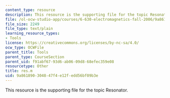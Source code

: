 ```yaml
---
content_type: resource
description: This resource is the supporting file for the topic Resonator.
file: /ol-ocw-studio-app/courses/6-630-electromagnetics-fall-2006/9a861890304847f4e12fedd56bf09b3e_res.m
file_size: 2249
file_type: text/plain
learning_resource_types:
- Tools
license: https://creativecommons.org/licenses/by-nc-sa/4.0/
ocw_type: OCWFile
parent_title: Tools
parent_type: CourseSection
parent_uid: f91abf67-93d6-ab06-09d8-68efec359e08
resourcetype: Other
title: res.m
uid: 9a861890-3048-47f4-e12f-edd56bf09b3e
---
```

This resource is the supporting file for the topic Resonator.